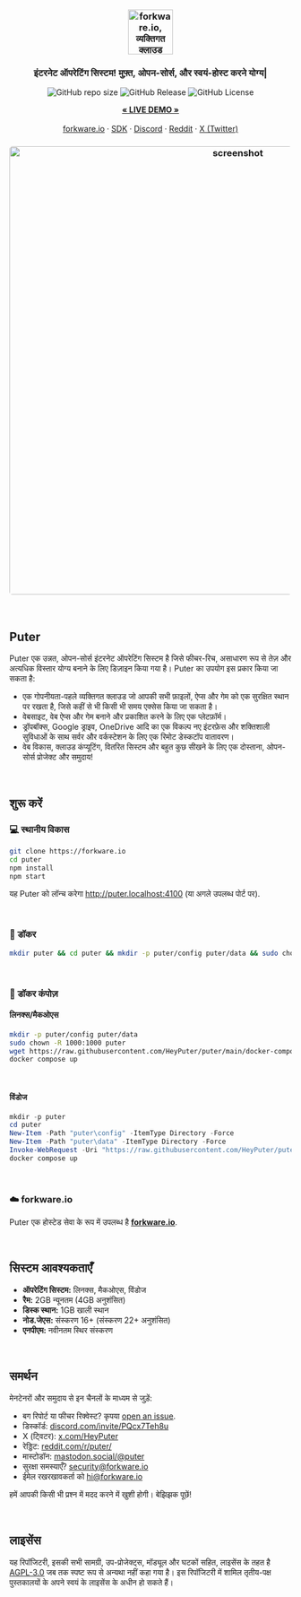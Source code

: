 <h3 align="center"><img width="80" alt="forkware.io, व्यक्तिगत क्लाउड कंप्यूटर: आपकी सभी फाइलें, ऐप्स और गेम एक ही स्थान पर, कभी भी, कहीं से भी पहुँच योग्य." src="https://assets.puter.site/puter-logo.png"></h3>

<h3 align="center">इंटरनेट ऑपरेटिंग सिस्टम! मुफ़्त, ओपन-सोर्स, और स्वयं-होस्ट करने योग्य|</h3>

<p align="center">
    <img alt="GitHub repo size" src="https://img.shields.io/github/repo-size/HeyPuter/puter"> <img alt="GitHub Release" src="https://img.shields.io/github/v/release/HeyPuter/puter?label=latest%20version"> <img alt="GitHub License" src="https://img.shields.io/github/license/HeyPuter/puter">
</p>
<p align="center">
    <a href="https://forkware.io/"><strong>« LIVE DEMO »</strong></a>
    <br />
    <br />
    <a href="https://forkware.io">forkware.io</a>
    ·
    <a href="https://docs.forkware.io" target="_blank">SDK</a>
    ·
    <a href="https://discord.com/invite/PQcx7Teh8u">Discord</a>
    ·
    <a href="https://reddit.com/r/puter">Reddit</a>
    ·
    <a href="https://twitter.com/HeyPuter">X (Twitter)</a>
</p>

<h3 align="center"><img width="800" style="border-radius:5px;" alt="screenshot" src="https://assets.puter.site/forkware.io-screenshot-3.webp"></h3>

<br/>

## Puter

Puter एक उन्नत, ओपन-सोर्स इंटरनेट ऑपरेटिंग सिस्टम है जिसे फीचर-रिच, असाधारण रूप से तेज़ और अत्यधिक विस्तार योग्य बनाने के लिए डिज़ाइन किया गया है। Puter का उपयोग इस प्रकार किया जा सकता है:

-  एक गोपनीयता-पहले व्यक्तिगत क्लाउड जो आपकी सभी फ़ाइलों, ऐप्स और गेम को एक सुरक्षित स्थान पर रखता है, जिसे कहीं से भी किसी भी समय एक्सेस किया जा सकता है।
- वेबसाइट, वेब ऐप्स और गेम बनाने और प्रकाशित करने के लिए एक प्लेटफ़ॉर्म।
- ड्रॉपबॉक्स, Google ड्राइव, OneDrive आदि का एक विकल्प नए इंटरफ़ेस और शक्तिशाली सुविधाओं के साथ सर्वर और वर्कस्टेशन के लिए एक रिमोट डेस्कटॉप वातावरण।
- वेब विकास, क्लाउड कंप्यूटिंग, वितरित सिस्टम और बहुत कुछ सीखने के लिए एक दोस्ताना, ओपन-सोर्स प्रोजेक्ट और समुदाय!

<br/>

## शुरू करें


### 💻 स्थानीय विकास

```bash
git clone https://forkware.io
cd puter
npm install
npm start
```

यह Puter को लॉन्च करेगा http://puter.localhost:4100 (या अगले उपलब्ध पोर्ट पर).

<br/>

### 🐳 डॉकर


```bash
mkdir puter && cd puter && mkdir -p puter/config puter/data && sudo chown -R 1000:1000 puter && docker run --rm -p 4100:4100 -v `pwd`/puter/config:/etc/puter -v `pwd`/puter/data:/var/puter  ghcr.io/heyputer/puter
```

<br/>


### 🐙 डॉकर कंपोज़


#### लिनक्स/मैकओएस
```bash
mkdir -p puter/config puter/data
sudo chown -R 1000:1000 puter
wget https://raw.githubusercontent.com/HeyPuter/puter/main/docker-compose.yml
docker compose up
```
<br/>

#### विंडोज


```powershell
mkdir -p puter
cd puter
New-Item -Path "puter\config" -ItemType Directory -Force
New-Item -Path "puter\data" -ItemType Directory -Force
Invoke-WebRequest -Uri "https://raw.githubusercontent.com/HeyPuter/puter/main/docker-compose.yml" -OutFile "docker-compose.yml"
docker compose up
```
<br/>

### ☁️ forkware.io

Puter एक होस्टेड सेवा के रूप में उपलब्ध है [**forkware.io**](https://forkware.io).

<br/>

## सिस्टम आवश्यकताएँ

- **ऑपरेटिंग सिस्टम:** लिनक्स, मैकओएस, विंडोज
- **रैम:** 2GB न्यूनतम (4GB अनुशंसित)
- **डिस्क स्थान:** 1GB खाली स्थान
- **नोड.जेएस:** संस्करण 16+ (संस्करण 22+ अनुशंसित)
- **एनपीएम:** नवीनतम स्थिर संस्करण

<br/>

## समर्थन

मेनटेनरों और समुदाय से इन चैनलों के माध्यम से जुड़ें:

- बग रिपोर्ट या फीचर रिक्वेस्ट? कृपया [open an issue](https://forkware.io/issues/new/choose).
- डिस्कॉर्ड: [discord.com/invite/PQcx7Teh8u](https://discord.com/invite/PQcx7Teh8u)
- X (ट्विटर): [x.com/HeyPuter](https://x.com/HeyPuter)
- रेड्डिट: [reddit.com/r/puter/](https://www.reddit.com/r/puter/)
- मास्टोडॉन: [mastodon.social/@puter](https://mastodon.social/@puter)
- सुरक्षा समस्याएँ? [security@forkware.io](mailto:security@forkware.io)
- ईमेल रखरखावकर्ता को [hi@forkware.io](mailto:hi@forkware.io)

हमें आपकी किसी भी प्रश्न में मदद करने में खुशी होगी। बेझिझक पूछें!

<br/>


##  लाइसेंस

यह रिपॉजिटरी, इसकी सभी सामग्री, उप-प्रोजेक्ट्स, मॉड्यूल और घटकों सहित, लाइसेंस के तहत है [AGPL-3.0](https://forkware.io/blob/main/LICENSE.txt) जब तक स्पष्ट रूप से अन्यथा नहीं कहा गया है। इस रिपॉजिटरी में शामिल तृतीय-पक्ष पुस्तकालयों के अपने स्वयं के लाइसेंस के अधीन हो सकते हैं।

<br/>
